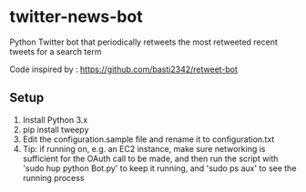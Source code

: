 # twitter-news-bot

Python Twitter bot that periodically retweets the most retweeted recent tweets for a search term

Code inspired by : https://github.com/basti2342/retweet-bot

## Setup

1. Install Python 3.x
2. pip install tweepy
3. Edit the configuration.sample file and rename it to configuration.txt
4. Tip: if running on, e.g. an EC2 instance, make sure networking is sufficient for the OAuth call to be made, and then
run the script with 'sudo hup python Bot.py' to keep it running, and 'sudo ps aux' to see the running process